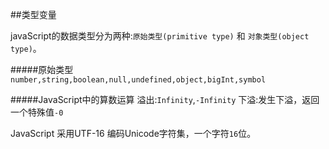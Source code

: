 ##类型变量

javaScript的数据类型分为两种:`原始类型(primitive type)` 和 `对象类型(object type)`。

#####原始类型
`number,string,boolean,null,undefined,object,bigInt,symbol`


#####JavaScript中的算数运算
溢出:`Infinity`,`-Infinity`
下溢:发生下溢，返回一个特殊值`-0`

JavaScript 采用UTF-16 编码Unicode字符集，一个字符`16`位。
